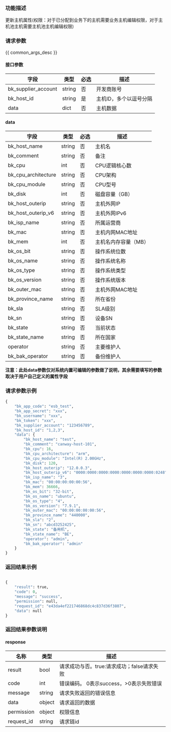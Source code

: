 ### 功能描述

更新主机属性(权限：对于已分配到业务下的主机需要业务主机编辑权限，对于主机池主机需要主机池主机编辑权限)

### 请求参数

{{ common_args_desc }}

#### 接口参数

| 字段      |  类型      | 必选   |  描述      |
|-----------|------------|--------|------------|
| bk_supplier_account | string     | 否     | 开发商账号 |
| bk_host_id  | string      | 是     | 主机ID，多个以逗号分隔 |
| data        | dict        | 否     | 主机数据 |

#### data

| 字段      |  类型      | 必选   |  描述      |
|-----------|------------|--------|------------|
| bk_host_name    |  string  | 否     | 主机名 |
| bk_comment      | string | 否     | 备注                |
| bk_cpu      | int    | 否     | CPU逻辑核心数          |
| bk_cpu_architecture      | string | 否     | CPU架构             |
| bk_cpu_module      | string | 否     | CPU型号             |
| bk_disk      | int    | 否     | 磁盘容量（GB）          |
| bk_host_outerip      | string | 否     | 主机外网IP            |
| bk_host_outerip_v6      | string | 否     | 主机外网IPv6          |
| bk_isp_name      | string | 否     | 所属运营商             |
| bk_mac      | string | 否     | 主机内网MAC地址         |
| bk_mem      | int    | 否     | 主机名内存容量（MB）       |
| bk_os_bit      | string | 否     | 操作系统位数            |
| bk_os_name      | string | 否     | 操作系统名称            |
| bk_os_type      | string | 否     | 操作系统类型            |
| bk_os_version      | string | 否     | 操作系统版本            |
| bk_outer_mac      | string | 否     | 主机外网MAC地址         |
| bk_province_name      | string | 否     | 所在省份              |
| bk_sla      | string | 否     | SLA级别             |
| bk_sn      | string | 否     | 设备SN              |
| bk_state      | string | 否     | 当前状态              |
| bk_state_name      | string | 否     | 所在国家              |
| operator      | string | 否     | 主要维护人             |
| bk_bak_operator      | string | 否     | 备份维护人             |

**注意：此处data参数仅对系统内置可编辑的参数做了说明，其余需要填写的参数取决于用户自己定义的属性字段**

### 请求参数示例

```python
{
    "bk_app_code": "esb_test",
    "bk_app_secret": "xxx",
    "bk_username": "xxx",
    "bk_token": "xxx",
    "bk_supplier_account": "123456789",
    "bk_host_id": "1,2,3",
    "data": {
        "bk_host_name": "test",
        "bk_comment": "canway-host-101",
        "bk_cpu": 16,
        "bk_cpu_architecture": "arm",
        "bk_cpu_module": "Intel(R) 2.00GHz",
        "bk_disk": 120,
        "bk_host_outerip": "12.0.0.3",
        "bk_host_outerip_v6": "0000:0000:0000:0000:0000:0000:0000:0248",
        "bk_isp_name": "3",
        "bk_mac": "00:00:00:00:00:56",
        "bk_mem": 36666,
        "bk_os_bit": "32-bit",
        "bk_os_name": "ubuntu",
        "bk_os_type": "4",
        "bk_os_version": "7.9.1",
        "bk_outer_mac": "00:00:00:00:00:56",
        "bk_province_name": "440000",
        "bk_sla": "2",
        "bk_sn": "abcd3252425",
        "bk_state": "备用机",
        "bk_state_name": "BE",
        "operator": "admin",
        "bk_bak_operator": "admin"
    }
}
```

### 返回结果示例

```python

{
    "result": true,
    "code": 0,
    "message": "success",
    "permission": null,
    "request_id": "e43da4ef221746868dc4c837d36f3807",
    "data": null
}
```

### 返回结果参数说明
#### response

| 名称    | 类型   | 描述                                    |
| ------- | ------ | ------------------------------------- |
| result  | bool   | 请求成功与否。true:请求成功；false请求失败 |
| code    | int    | 错误编码。 0表示success，>0表示失败错误    |
| message | string | 请求失败返回的错误信息                    |
| data    | object | 请求返回的数据                           |
| permission    | object | 权限信息    |
| request_id    | string | 请求链id    |